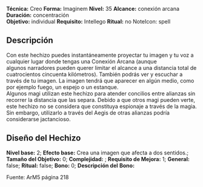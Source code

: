 
**Técnica:** Creo
**Forma:** Imaginem
**Nivel:** 35
**Alcance:** conexión arcana 
**Duración:** concentración  
**Objetivo:** individual
**Requisito:** Intellego
**Ritual:** no
NoteIcon: spell




## Descripción 
<p>Con este hechizo puedes instantáneamente proyectar tu imagen y tu voz a cualquier lugar donde tengas una Conexión Arcana (aunque algunos narradores pueden querer limitar el alcance a una distancia total de cuatrocientos cincuenta kilómetros). También podrás ver y escuchar a través de tu imagen. La imagen tendrá que aparecer en algún medio, como por ejemplo fuego, un espejo o un estanque.<br>Algunos magi utilizan este hechizo para atender concilios entre alianzas sin recorrer la distancia que las separa. Debido a que otros magi pueden verte, este hechizo no se considera que constituya espionaje a través de la magia. Sin embargo, utilizarlo a través del Aegis de otras alianzas podría considerarse jactancioso.</p>

## Diseño del Hechizo 

**Nivel base:** 2; **Efecto base:** Crea una imagen que afecta a dos sentidos.;  **Tamaño del **Objetivo:**** 0; **Complejidad:** ; **Requisito de Mejora:** 1; **General:** false; **Ritual:** false; **Bono:** 0; **Descripción del** **Bono:** 

Fuente: ArM5 página 218